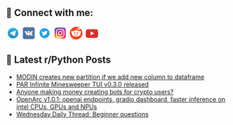 ## 🔎 Connect with me:
[<img src="https://github.com/bullbesh/bullbesh/blob/main/images/Telegram.png" width="32" height="32" />](https://t.me/bullbesh)
[<img src="https://github.com/bullbesh/bullbesh/blob/main/images/VK.png" width="32" height="32" />](https://vk.com/bullbesh)
[<img src="https://github.com/bullbesh/bullbesh/blob/main/images/Twitter.png" width="32" height="32" />](https://twitter.com/bullbesh1)
[<img src="https://github.com/bullbesh/bullbesh/blob/main/images/Instagram.png" width="32" height="32" />](https://www.instagram.com/bullbesh)
[<img src="https://github.com/bullbesh/bullbesh/blob/main/images/Reddit.png" width="32" height="32" />](https://www.reddit.com/user/bullbesh)
[<img src="https://github.com/bullbesh/bullbesh/blob/main/images/YouTube.png" width="32" height="32" />](https://www.youtube.com/channel/UCtfjRs6uzgq5mfm8S06WTcg)

## 📕 Latest r/Python Posts
<!-- BLOG-POST-LIST:START -->
- [MODIN creates new partition if we add new column to dataframe](https://www.reddit.com/r/Python/comments/1j3vvxt/modin_creates_new_partition_if_we_add_new_column/)
- [PAR Infinite Minesweeper TUI v0.3.0 released](https://www.reddit.com/r/Python/comments/1j3vclw/par_infinite_minesweeper_tui_v030_released/)
- [Anyone making money creating bots for crypto users?](https://www.reddit.com/r/Python/comments/1j3t548/anyone_making_money_creating_bots_for_crypto_users/)
- [OpenArc v1.0.1: openai endpoints, gradio dashboard, faster inference on intel CPUs, GPUs and NPUs](https://www.reddit.com/r/Python/comments/1j3rmo5/openarc_v101_openai_endpoints_gradio_dashboard/)
- [Wednesday Daily Thread: Beginner questions](https://www.reddit.com/r/Python/comments/1j3plxg/wednesday_daily_thread_beginner_questions/)
<!-- BLOG-POST-LIST:END -->
